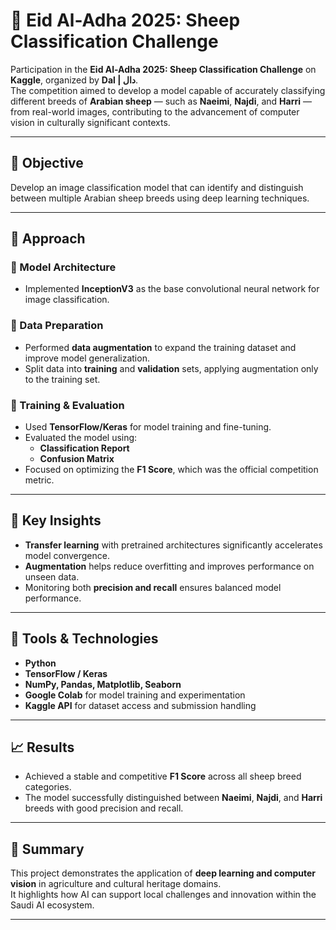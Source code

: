# 🐑 Eid Al-Adha 2025: Sheep Classification Challenge

Participation in the **Eid Al-Adha 2025: Sheep Classification Challenge** on **Kaggle**, organized by **Dal | دال**.  
The competition aimed to develop a model capable of accurately classifying different breeds of **Arabian sheep** — such as **Naeimi**, **Najdi**, and **Harri** — from real-world images, contributing to the advancement of computer vision in culturally significant contexts.

---

## 🎯 Objective
Develop an image classification model that can identify and distinguish between multiple Arabian sheep breeds using deep learning techniques.

---

## 🚀 Approach
### 🔹 Model Architecture
- Implemented **InceptionV3** as the base convolutional neural network for image classification.

### 🔹 Data Preparation
- Performed **data augmentation** to expand the training dataset and improve model generalization.
- Split data into **training** and **validation** sets, applying augmentation only to the training set.

### 🔹 Training & Evaluation
- Used **TensorFlow/Keras** for model training and fine-tuning.
- Evaluated the model using:
  - **Classification Report**
  - **Confusion Matrix**
- Focused on optimizing the **F1 Score**, which was the official competition metric.

---

## 🧠 Key Insights
- **Transfer learning** with pretrained architectures significantly accelerates model convergence.  
- **Augmentation** helps reduce overfitting and improves performance on unseen data.  
- Monitoring both **precision and recall** ensures balanced model performance.

---

## 🧰 Tools & Technologies
- **Python**
- **TensorFlow / Keras**
- **NumPy, Pandas, Matplotlib, Seaborn**
- **Google Colab** for model training and experimentation
- **Kaggle API** for dataset access and submission handling

---

## 📈 Results
- Achieved a stable and competitive **F1 Score** across all sheep breed categories.  
- The model successfully distinguished between **Naeimi**, **Najdi**, and **Harri** breeds with good precision and recall.

---

## 🏁 Summary
This project demonstrates the application of **deep learning and computer vision** in agriculture and cultural heritage domains.  
It highlights how AI can support local challenges and innovation within the Saudi AI ecosystem.

---

